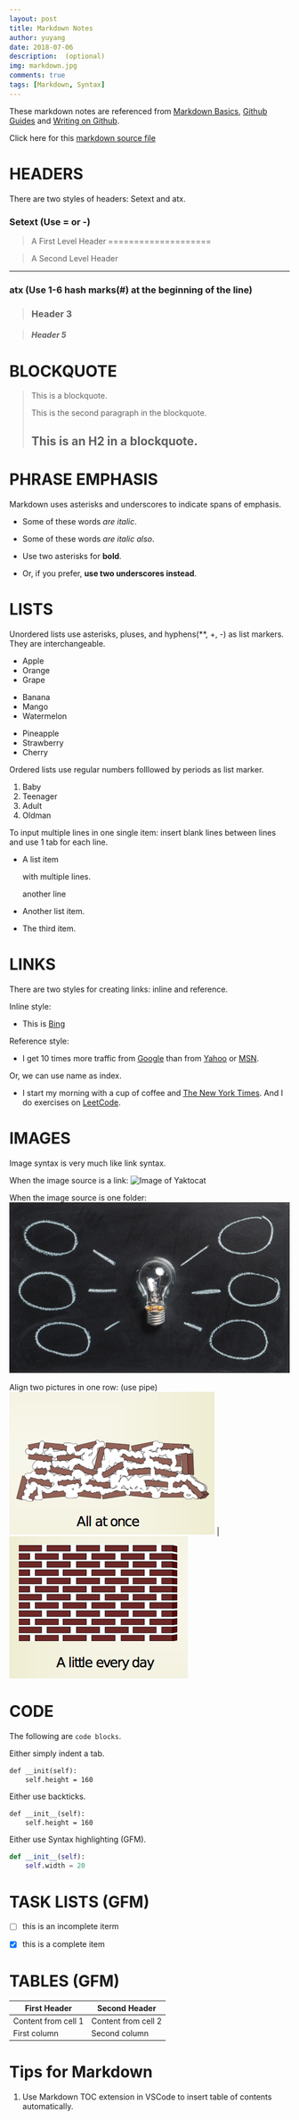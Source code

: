 ```yaml
---
layout: post
title: Markdown Notes
author: yuyang
date: 2018-07-06
description:  (optional)
img: markdown.jpg
comments: true
tags: [Markdown, Syntax]
---
```


These markdown notes are referenced from [Markdown Basics](https://daringfireball.net/projects/markdown/basics), [Github Guides](https://guides.github.com/features/mastering-markdown/) and [Writing on Github](https://help.github.com/categories/writing-on-github/).

Click here for this [markdown source file](https://raw.githubusercontent.com/yuyang-yy/yuyang-yy.github.io/master/_posts/2018-07-06-Markdown-Notes.markdown)

# HEADERS
There are two styles of headers: Setext and atx.

### Setext (Use = or -)

> A First Level Header
====================

> A Second Level Header
---------------------

### atx (Use 1-6 hash marks(#) at the beginning of the line)

> ### Header 3 

> ##### Header 5

# BLOCKQUOTE

> This is a blockquote.
>
> This is the second paragraph in the blockquote.
>
> ## This is an H2 in a blockquote.


# PHRASE EMPHASIS
Markdown uses asterisks and underscores to indicate spans of emphasis.

+   Some of these words *are italic*.

+   Some of these words _are italic also_.

+   Use two asterisks for **bold**.

+   Or, if you prefer, __use two underscores instead__.


# LISTS
Unordered lists use asterisks, pluses, and hyphens(**, +, -) as list markers. They are interchangeable.

*	Apple
* 	Orange
* 	Grape

+ 	Banana
+ 	Mango
+ 	Watermelon

- 	Pineapple
- 	Strawberry
- 	Cherry

Ordered lists use regular numbers folllowed by periods as list marker.

1. 	Baby
2. 	Teenager
3. 	Adult
4. 	Oldman

To input multiple lines in one single item: insert blank lines between lines and use 1 tab for each line.
* 	A list item

	with multiple lines.
	
	another line
	
*	Another list item.
*	The third item.

# LINKS

There are two styles for creating links: inline and reference.

Inline style:

*   This is [Bing](https://cn.bing.com)

Reference style:

*   I get 10 times more traffic from [Google][1] than from
    [Yahoo][2] or [MSN][3].

    [1]: http://google.com/        "Google"
    [2]: http://search.yahoo.com/  "Yahoo Search"
    [3]: http://search.msn.com/    "MSN Search"

Or, we can use name as index.
*   I start my morning with a cup of coffee and
    [The New York Times][NY Times]. And I do exercises on [LeetCode][LeetCode].

    [ny times]: http://www.nytimes.com/
    [LeetCode]: https://leetcode.com


# IMAGES

Image syntax is very much like link syntax.

When the image source is a link:
![Image of Yaktocat](https://octodex.github.com/images/yaktocat.png)

When the image source is one folder:
![Image of bulb](/assets/img/bulb.jpg)

Align two pictures in one row: (use pipe)
![](/assets/img/all-at-once.jpg) | ![A little every day](/assets/img/a-little-every-day.jpg)

# CODE

The following are `code blocks`.

Either simply indent a tab.

	def __init(self):
		self.height = 160

Either use backticks.
```
def __init__(self):
    self.height = 160
```

Either use Syntax highlighting (GFM).

```python
def __init__(self):
	self.width = 20
```

# TASK LISTS (GFM)
- [ ] this is an incomplete iterm
- [x] this is a complete item


# TABLES (GFM)

First Header | Second Header
------| ------
Content from cell 1 | Content from cell 2
First column | Second column


# Tips for Markdown
1. Use Markdown TOC extension in VSCode to insert table of contents automatically.